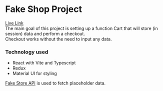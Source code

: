 # Fake Shop Project

[Live Link](https://maximilianpepper.github.io/shopping-cart) </br>
The main goal of this project is setting up a function Cart that will store (in session) data and perform a checkout. </br>
Checkout works without the need to input any data.

### Technology used

- React with Vite and Typescript
- Redux
- Material UI for styling

[Fake Store API](https://fakestoreapi.com/) is used to fetch placeholder data.

